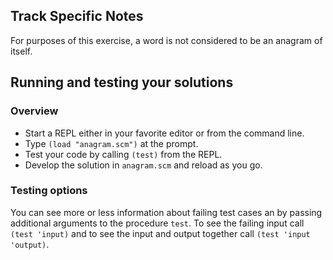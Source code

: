 ## Track Specific Notes

For purposes
of this exercise, a word is not considered to be an anagram of
itself\.
## Running and testing your solutions

### Overview


* Start a REPL either in your favorite editor or from
the command line\.
* Type `(load "anagram.scm")` at the prompt\.
* Test your code by calling `(test)` from the REPL\.
* Develop the solution in `anagram.scm` and reload as you go\.

### Testing options

You can see more or less information about
failing test cases an by passing additional arguments to the
procedure `test`\.
To see the failing input call `(test 'input)` and to see the input and output together call `(test 'input 'output)`\.
